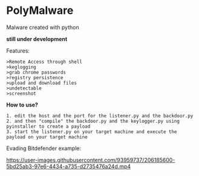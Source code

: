 # PolyMalware
Malware created with python

**still under development**


Features:

```
>Remote Access through shell
>keglogging
>grab chrome passwords
>registry persistence
>upload and download files
>undetectable
>screenshot
``` 


**How to use?**

```
1. edit the host and the port for the listener.py and the backdoor.py
2. and then "compile" the backdoor.py and the keylogger.py using pyinstaller to create a payload
3. start the listener.py on your target machine and execute the payload on your target machine
```

Evading Bitdefender example:


https://user-images.githubusercontent.com/93959737/206185600-5bd25ab3-97e6-4434-a735-d2735476a24d.mp4
